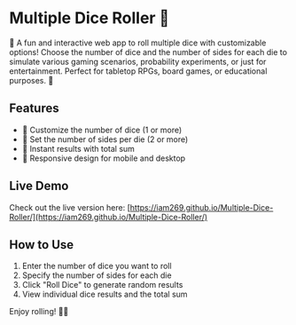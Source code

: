 # Multiple Dice Roller 🎲

🎲 A fun and interactive web app to roll multiple dice with customizable options! Choose the number of dice and the number of sides for each die to simulate various gaming scenarios, probability experiments, or just for entertainment. Perfect for tabletop RPGs, board games, or educational purposes. 🎲

## Features
- 🎯 Customize the number of dice (1 or more)
- 🔢 Set the number of sides per die (2 or more)
- 🎉 Instant results with total sum
- 📱 Responsive design for mobile and desktop

## Live Demo
Check out the live version here: [https://iam269.github.io/Multiple-Dice-Roller/](https://iam269.github.io/Multiple-Dice-Roller/)

## How to Use
1. Enter the number of dice you want to roll
2. Specify the number of sides for each die
3. Click "Roll Dice" to generate random results
4. View individual dice results and the total sum

Enjoy rolling! 🎲✨
